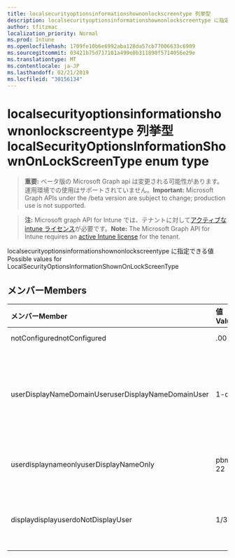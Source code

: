 ```yaml
---
title: localsecurityoptionsinformationshownonlockscreentype 列挙型
description: localsecurityoptionsinformationshownonlockscreentype に指定できる値
author: tfitzmac
localization_priority: Normal
ms.prod: Intune
ms.openlocfilehash: 1709fe10b6e6992aba128da57cb77006633c6909
ms.sourcegitcommit: 03421b75d717101a499e0b311890f5714056e29e
ms.translationtype: MT
ms.contentlocale: ja-JP
ms.lasthandoff: 02/21/2019
ms.locfileid: "30156134"
---
```

# <a name="localsecurityoptionsinformationshownonlockscreentype-enum-type"></a><span data-ttu-id="9bd20-103">localsecurityoptionsinformationshownonlockscreentype 列挙型</span><span class="sxs-lookup"><span data-stu-id="9bd20-103">localSecurityOptionsInformationShownOnLockScreenType enum type</span></span>

> <span data-ttu-id="9bd20-104">**重要:** ベータ版の Microsoft Graph api は変更される可能性があります。運用環境での使用はサポートされていません。</span><span class="sxs-lookup"><span data-stu-id="9bd20-104">**Important:** Microsoft Graph APIs under the /beta version are subject to change; production use is not supported.</span></span>

> <span data-ttu-id="9bd20-105">**注:** Microsoft graph API for Intune では、テナントに対して[アクティブな intune ライセンス](https://go.microsoft.com/fwlink/?linkid=839381)が必要です。</span><span class="sxs-lookup"><span data-stu-id="9bd20-105">**Note:** The Microsoft Graph API for Intune requires an [active Intune license](https://go.microsoft.com/fwlink/?linkid=839381) for the tenant.</span></span>

<span data-ttu-id="9bd20-106">localsecurityoptionsinformationshownonlockscreentype に指定できる値</span><span class="sxs-lookup"><span data-stu-id="9bd20-106">Possible values for LocalSecurityOptionsInformationShownOnLockScreenType</span></span>

## <a name="members"></a><span data-ttu-id="9bd20-107">メンバー</span><span class="sxs-lookup"><span data-stu-id="9bd20-107">Members</span></span>
|<span data-ttu-id="9bd20-108">メンバー</span><span class="sxs-lookup"><span data-stu-id="9bd20-108">Member</span></span>|<span data-ttu-id="9bd20-109">値</span><span class="sxs-lookup"><span data-stu-id="9bd20-109">Value</span></span>|<span data-ttu-id="9bd20-110">説明</span><span class="sxs-lookup"><span data-stu-id="9bd20-110">Description</span></span>|
|:---|:---|:---|
|<span data-ttu-id="9bd20-111">notConfigured</span><span class="sxs-lookup"><span data-stu-id="9bd20-111">notConfigured</span></span>|<span data-ttu-id="9bd20-112">.0</span><span class="sxs-lookup"><span data-stu-id="9bd20-112">0</span></span>|<span data-ttu-id="9bd20-113">未構成</span><span class="sxs-lookup"><span data-stu-id="9bd20-113">Not Configured</span></span>|
|<span data-ttu-id="9bd20-114">userDisplayNameDomainUser</span><span class="sxs-lookup"><span data-stu-id="9bd20-114">userDisplayNameDomainUser</span></span>|<span data-ttu-id="9bd20-115">1-d</span><span class="sxs-lookup"><span data-stu-id="9bd20-115">1</span></span>|<span data-ttu-id="9bd20-116">ユーザーの表示名、ドメインおよびユーザー名</span><span class="sxs-lookup"><span data-stu-id="9bd20-116">User display name, domain and user names</span></span>|
|<span data-ttu-id="9bd20-117">userdisplaynameonly</span><span class="sxs-lookup"><span data-stu-id="9bd20-117">userDisplayNameOnly</span></span>|<span data-ttu-id="9bd20-118">pbm-2</span><span class="sxs-lookup"><span data-stu-id="9bd20-118">2</span></span>|<span data-ttu-id="9bd20-119">ユーザーの表示名のみ</span><span class="sxs-lookup"><span data-stu-id="9bd20-119">User display name only</span></span>|
|<span data-ttu-id="9bd20-120">displaydisplayuser</span><span class="sxs-lookup"><span data-stu-id="9bd20-120">doNotDisplayUser</span></span>|<span data-ttu-id="9bd20-121">1/3</span><span class="sxs-lookup"><span data-stu-id="9bd20-121">3</span></span>|<span data-ttu-id="9bd20-122">ユーザー情報を表示しない</span><span class="sxs-lookup"><span data-stu-id="9bd20-122">Do not display user information</span></span>|




